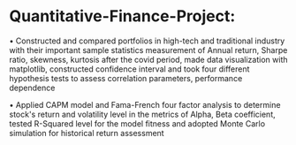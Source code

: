 # Quantitative-Finance-Project:
•	Constructed and compared portfolios in high-tech and traditional industry with their important sample statistics measurement of Annual return, Sharpe ratio, skewness, kurtosis after the covid period, made data visualization with matplotlib, constructed confidence interval and took four different hypothesis tests to assess correlation parameters, performance dependence 

•	Applied CAPM model and Fama-French four factor analysis to determine stock's return and volatility level in the metrics of Alpha, Beta coefficient, tested R-Squared level for the model fitness and adopted Monte Carlo simulation for historical return assessment
